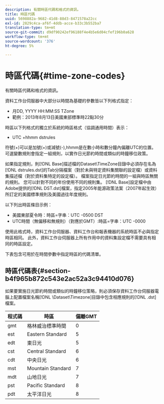 ```yaml
---
description: 有關時區代碼和格式的資訊。
title: 時區代碼
uuid: 5698882a-9682-41d8-88d3-8471578a22cc
exl-id: 2829c4ca-af6f-4ddb-acce-b33c3b552ba7
translation-type: tm+mt
source-git-commit: d9df90242ef96188f4e4b5e6d04cfef196b0a628
workflow-type: tm+mt
source-wordcount: '376'
ht-degree: 5%

---
```


# 時區代碼{#time-zone-codes}

有關時區代碼和格式的資訊。

資料工作台伺服器中大部分以時間為基礎的參數皆以下列格式指定：

* 月DD, YYYY HH:MM:SS TZone
* 範例：2013年8月13日美國東部標準時22點30分

時區以下列格式的獨立於系統的時區格式（協調通用時間）表示：

* UTC +hhmm dstrules

符號(+)可以是加號(+)或減號(-),hhmm是在數小時和數分鐘內偏離UTC的位置。 可選變數規則會指定一組規則，以實作日光節約時間或類似的時鐘移位政策。

如果指定規則，則[!DNL Base]描述檔的Dataset\TimeZone目錄中必須存在名為[!DNL dstrules.dst]的Tab分隔檔案（對於未與特定資料集關聯的設定檔）或資料集描述檔（對於資料集特定的設定檔）。 檔案指定日光節約時間的一組與時區無關的規則。 您可以針對不同的年份使用不同的規則集。 [!DNL Base]設定檔中由Adobe提供的[!DNL DST.dst]檔案，指定2005年能源政策法案（2007年起生效）所訂定的美國標準規則及美國過往年度規則。

以下列出時區條目示例：

* 美國東部夏令時：時區=字串：UTC -0500 DST
* UTC時間（無偏移和無規則）（對應於GMT）:時區=字串：UTC -0000

使用此格式時，資料工作台伺服器、資料工作台和報表機器的系統時區不必與指定時區相同。 此外，資料工作台伺服器上所有作用中的資料集設定檔不需要具有相同的時區設定。

下表包含可用於在時間參數中指定時區的代碼清單。

## 時區代碼表{#section-b4f965b872c543e2ac52a3c94410d076}

如果要實施日光節約時間或類似的時鐘移位策略，則必須保存資料工作台伺服器電腦上配置檔案名稱[!DNL \Dataset\Timezone]目錄中包含相應規則的[!DNL .dst]檔案。

| 程式碼 | 時區 | 偏離GMT |
|---|---|---|
| gmt | 格林威治標準時間 | 0 |
| est | Eastern Standard | 5 |
| edt | 東日光 | 5 |
| cst | Central Standard | 6 |
| cdt | 中央日光 | 6 |
| mst | Mountain Standard | 7 |
| mdt | 山地日光 | 7 |
| pst | Pacific Standard | 8 |
| pdt | 太平洋日光 | 8 |
